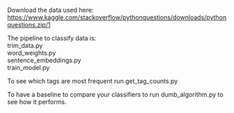 Download the data used here:
https://www.kaggle.com/stackoverflow/pythonquestions/downloads/pythonquestions.zip/1

The pipeline to classify data is:<br>
trim_data.py <br>
word_weights.py <br>
sentence_embeddings.py <br>
train_model.py <br>

To see which tags are most frequent run get_tag_counts.py

To have a baseline to compare your classifiers to run dumb_algorithm.py to see how it performs.